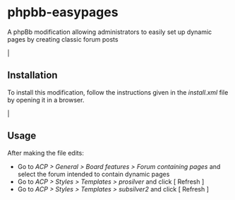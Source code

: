 phpbb-easypages
===============

A phpBb modification allowing administrators to easily set up dynamic pages by creating classic forum posts

|

Installation
---------------

To install this modification, follow the instructions given in the *install.xml* file by opening it in a browser.

|

Usage
---------------

After making the file edits:
- Go to *ACP > General > Board features > Forum containing pages* and select the forum intended to contain dynamic pages
- Go to *ACP > Styles > Templates > prosilver* and click [ Refresh ]
- Go to *ACP > Styles > Templates > subsilver2* and click [ Refresh ]
